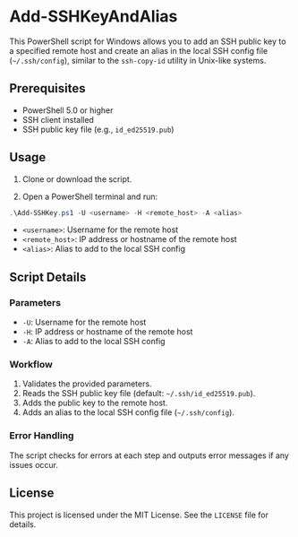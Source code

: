 # Add-SSHKeyAndAlias

This PowerShell script for Windows allows you to add an SSH public key to a specified remote host and create an alias in the local SSH config file (`~/.ssh/config`), similar to the `ssh-copy-id` utility in Unix-like systems.

## Prerequisites

- PowerShell 5.0 or higher
- SSH client installed
- SSH public key file (e.g., `id_ed25519.pub`)

## Usage

1. Clone or download the script.

2. Open a PowerShell terminal and run:

```powershell
.\Add-SSHKey.ps1 -U <username> -H <remote_host> -A <alias>
```

- `<username>`: Username for the remote host
- `<remote_host>`: IP address or hostname of the remote host
- `<alias>`: Alias to add to the local SSH config


## Script Details

### Parameters

- `-U`: Username for the remote host
- `-H`: IP address or hostname of the remote host
- `-A`: Alias to add to the local SSH config

### Workflow

1. Validates the provided parameters.
2. Reads the SSH public key file (default: `~/.ssh/id_ed25519.pub`).
3. Adds the public key to the remote host.
4. Adds an alias to the local SSH config file (`~/.ssh/config`).

### Error Handling

The script checks for errors at each step and outputs error messages if any issues occur.

## License

This project is licensed under the MIT License. See the `LICENSE` file for details.
